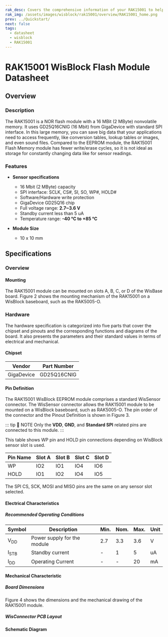 ```yaml
---
rak_desc: Covers the comprehensive information of your RAK15001 to help you in using it. This information includes technical specifications, characteristics, and requirements, and it also discusses the device components.
rak_img: /assets/images/wisblock/rak15001/overview/RAK15001_home.png
prev: ../Quickstart/
next: false
tags:
  - datasheet
  - wisblock
  - RAK15001
---
```


# RAK15001 WisBlock Flash Module Datasheet

## Overview


<rk-img
  src="/assets/images/wisblock/rak15001/datasheet/RAK15001_Illustrated.png"
  width="40%"
  caption="RAK15001 WisBlock Flash Module"
/>



### Description

The RAK15001 is a NOR flash module with a 16&nbsp;MBit (2&nbsp;MByte) nonvolatile memory. It uses GD25Q16CNIG (16&nbsp;Mbit) from GigaDevice with standard SPI interface. In this large memory, you can save big data that your applications need to access frequently, like conversion tables, lookup tables or images, and even sound files. Compared to the EEPROM module, the RAK15001 Flash Memory module has fewer write/erase cycles, so it is not ideal as storage for constantly changing data like for sensor readings.

### Features

* **Sensor specifications**
    * 16&nbsp;Mbit (2&nbsp;MByte) capacity
    * SPI interface: SCLK, CS#, SI, SO, WP#, HOLD#
    * Software/Hardware write protection
    * GigaDevice GD25Q16 chip  
    * Full voltage range: **2.7~3.6&nbsp;V**
    * Standby current less than 5&nbsp;uA
    * Temperature range: **-40&nbsp;°C to +85&nbsp;°C**
  
* **Module Size**
    * 10 x 10&nbsp;mm


## Specifications


### Overview 

#### Mounting 

The RAK15001 module can be mounted on slots A, B, C, or D of the WisBase board. Figure 2 shows the mounting mechanism of the RAK15001 on a WisBlock baseboard, such as the RAK5005-O.

<rk-img
  src="/assets/images/wisblock/rak15001/datasheet/RAK15001_mounting.png"
  width="50%"
  caption="RAK15001 WisBlock Flash Module Mounting"
/>

### Hardware

The hardware specification is categorized into five parts that cover the chipset and pinouts and the corresponding functions and diagrams of the board. It also presents the parameters and their standard values in terms of electrical and mechanical. 

#### Chipset

| Vendor     | Part Number |
| ---------- | ----------- |
| GigaDevice | GD25Q16CNIG |

#### Pin Definition

The RAK15001 WisBlock EEPROM module comprises a standard WisSensor connector. The WisSensor connector allows the RAK15001 module to be mounted on a WisBlock baseboard, such as RAK5005-O. The pin order of the connector and the Pinout Definition is shown in Figure 3. 

::: tip 📝 NOTE
Only the **VDD**, **GND**, and **Standard SPI** related pins are connected to this module.
:::


<rk-img
  src="/assets/images/wisblock/rak15001/datasheet/RAK15001_Pinout.svg"
  width="50%"
  caption="RAK15001 WisBlock NOR Flash Pinout Diagram"
/>

This table shows WP pin and HOLD pin connections depending on WisBlock sensor slot is used.

| Pin Name | Slot A | Slot B | Slot C | Slot  D |
| -------- | ------ | ------ | ------ | ------- |
| WP       | IO2    | IO1    | IO4    | IO6     |
| HOLD     | IO1    | IO2    | IO4    | IO5     |

The SPI CS, SCK, MOSI and MISO pins are the same on any sensor slot selected.

#### Electrical Characteristics

##### Recommended Operating Conditions

| Symbol          | Description                 | Min. | Nom. | Max. | Unit |
| --------------- | --------------------------- | ---- | ---- | ---- | ---- |
| V<sub>DD</sub>  | Power supply for the module | 2.7  | 3.3  | 3.6  | V    |
| I<sub>STB</sub> | Standby current             | -    | 1    | 5    | uA   |
| I<sub>DD</sub>  | Operating Current           | -    | -    | 20   | mA   |

#### Mechanical Characteristic

##### Board Dimensions

Figure 4 shows the dimensions and the mechanical drawing of the RAK15001 module.

<rk-img
  src="/assets/images/wisblock/rak15001/datasheet/RAK15001_mechanic_drawing.png"
  width="60%"
  caption="RAK15001 WisBlock NOR Flash Mechanical Drawing"
/>

##### WisConnector PCB Layout

<rk-img
  src="/assets/images/wisblock/rak15001/datasheet/MxxS1003K6M.png"
  width="100%"
  caption="WisConnector PCB footprint and recommendations"
/>


#### Schematic Diagram
  

<rk-img
  src="/assets/images/wisblock/rak15001/datasheet/schematic.png"
  width="100%"
  caption="RAK15001 WisBlock NOR Flash Schematic"
/>